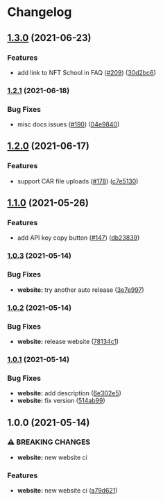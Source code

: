 # Changelog

## [1.3.0](https://www.github.com/ipfs-shipyard/nft.storage/compare/website-v1.2.1...website-v1.3.0) (2021-06-23)


### Features

* add link to NFT School in FAQ ([#209](https://www.github.com/ipfs-shipyard/nft.storage/issues/209)) ([30d2bc6](https://www.github.com/ipfs-shipyard/nft.storage/commit/30d2bc667df23faf0ebb631568f58b197ec65c1c))

### [1.2.1](https://www.github.com/ipfs-shipyard/nft.storage/compare/website-v1.2.0...website-v1.2.1) (2021-06-18)


### Bug Fixes

* misc docs issues ([#190](https://www.github.com/ipfs-shipyard/nft.storage/issues/190)) ([04e9840](https://www.github.com/ipfs-shipyard/nft.storage/commit/04e9840e35903a6738b0e947c150047ce521f912))

## [1.2.0](https://www.github.com/ipfs-shipyard/nft.storage/compare/website-v1.1.0...website-v1.2.0) (2021-06-17)


### Features

* support CAR file uploads ([#178](https://www.github.com/ipfs-shipyard/nft.storage/issues/178)) ([c7e5130](https://www.github.com/ipfs-shipyard/nft.storage/commit/c7e5130022ac1d0db13269582bdfa5e60d41bdea))

## [1.1.0](https://www.github.com/ipfs-shipyard/nft.storage/compare/website-v1.0.3...website-v1.1.0) (2021-05-26)


### Features

* add API key copy button ([#147](https://www.github.com/ipfs-shipyard/nft.storage/issues/147)) ([db23839](https://www.github.com/ipfs-shipyard/nft.storage/commit/db238391f94b22f8b1978651bd397629919aa033))

### [1.0.3](https://www.github.com/ipfs-shipyard/nft.storage/compare/website-v1.0.2...website-v1.0.3) (2021-05-14)


### Bug Fixes

* **website:** try another auto release ([3e7e997](https://www.github.com/ipfs-shipyard/nft.storage/commit/3e7e9971e05766f0a55c6423a1f74e20601be49c))

### [1.0.2](https://www.github.com/ipfs-shipyard/nft.storage/compare/website-v1.0.1...website-v1.0.2) (2021-05-14)

### Bug Fixes

- **website:** release website ([78134c1](https://www.github.com/ipfs-shipyard/nft.storage/commit/78134c17d82c93f007f76f2d7b3535c155424883))

### [1.0.1](https://www.github.com/ipfs-shipyard/nft.storage/compare/website-v1.0.0...website-v1.0.1) (2021-05-14)

### Bug Fixes

- **website:** add description ([6e302e5](https://www.github.com/ipfs-shipyard/nft.storage/commit/6e302e55223a3d8d64e3bf15a782ac09feb5c8f4))
- **website:** fix version ([514ab99](https://www.github.com/ipfs-shipyard/nft.storage/commit/514ab99a1545266110afeb15b9f52b817ada5ac9))

## 1.0.0 (2021-05-14)

### ⚠ BREAKING CHANGES

- **website:** new website ci

### Features

- **website:** new website ci ([a79d621](https://www.github.com/ipfs-shipyard/nft.storage/commit/a79d6218ecb6394ac10a60ae5b4c3959e63ed41f))
